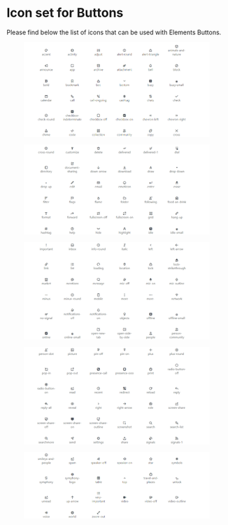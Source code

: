 # Icon set for Buttons

Please find below the list of icons that can be used with Elements Buttons.

<figure><img src="../../../../../.gitbook/assets/image.png" alt=""><figcaption></figcaption></figure>

<figure><img src="../../../../../.gitbook/assets/image (1).png" alt=""><figcaption></figcaption></figure>

<figure><img src="../../../../../.gitbook/assets/image (3).png" alt=""><figcaption></figcaption></figure>

<figure><img src="../../../../../.gitbook/assets/image (4).png" alt=""><figcaption></figcaption></figure>

<figure><img src="../../../../../.gitbook/assets/image (5).png" alt=""><figcaption></figcaption></figure>
